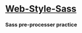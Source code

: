 # [Web-Style-Sass](https://stevesbong.github.io/Web-Style-Sass/)


### Sass pre-processer practice

